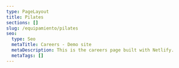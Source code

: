 ```yaml
---
type: PageLayout
title: Pilates
sections: []
slug: /equipamiento/pilates
seo:
  type: Seo
  metaTitle: Careers - Demo site
  metaDescription: This is the careers page built with Netlify.
  metaTags: []
---
```

